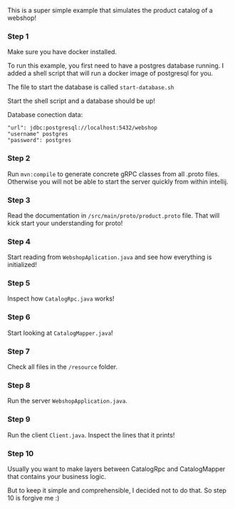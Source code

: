 This is a super simple example that simulates the product catalog of a webshop!

### Step 1
Make sure you have docker installed.

To run this example, you first need to have a postgres database running.
I added a shell script that will run a docker image of postgresql for you.

The file to start the database is called `start-database.sh`

Start the shell script and a database should be up!

Database conection data:

    "url": jdbc:postgresql://localhost:5432/webshop
    "username" postgres
    "password": postgres

### Step 2
Run `mvn:compile` to generate concrete gRPC classes from all .proto files.
Otherwise you will not be able to start the server quickly from within intellij.

### Step 3
Read the documentation in `/src/main/proto/product.proto` file. 
That will kick start your understanding for proto!

### Step 4
Start reading from `WebshopAplication.java` and see how everything is initialized!

### Step 5
Inspect how `CatalogRpc.java` works!

### Step 6
Start looking at `CatalogMapper.java`!

### Step 7
Check all files in the `/resource` folder.

### Step 8
Run the server `WebshopApplication.java`.

### Step 9
Run the client `Client.java`.
Inspect the lines that it prints!

### Step 10
Usually you want to make layers between CatalogRpc and CatalogMapper that contains your business logic.

But to keep it simple and comprehensible, I decided not to do that.
So step 10 is forgive me :)
